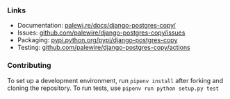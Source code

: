 ### Links

-  Documentation: [palewi.re/docs/django-postgres-copy/](https://palewi.re/docs/django-postgres-copy/)
-  Issues: [github.com/palewire/django-postgres-copy/issues](https://github.com/palewire/django-postgres-copy/issues)
-  Packaging: [pypi.python.org/pypi/django-postgres-copy](https://pypi.python.org/pypi/django-postgres-copy)
-  Testing: [github.com/palewire/django-postgres-copy/actions](https://github.com/palewire/django-postgres-copy/actions/workflows/test.yaml)

### Contributing

To set up a development environment, run `pipenv install` after forking and cloning the repository.
To run tests, use `pipenv run python setup.py test`
